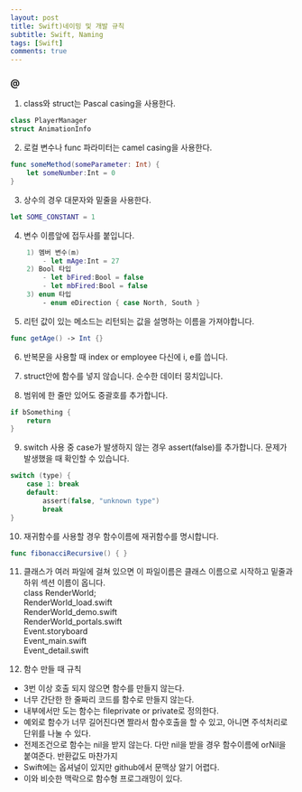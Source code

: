 ```yaml
---
layout: post
title: Swift)네이밍 및 개발 규칙
subtitle: Swift, Naming
tags: [Swift]
comments: true
---
```


### @

1. class와 struct는 Pascal casing을 사용한다.
~~~swift
class PlayerManager
struct AnimationInfo
~~~

2. 로컬 변수나 func 파라미터는 camel casing을 사용한다.
~~~swift
func someMethod(someParameter: Int) {
    let someNumber:Int = 0
}
~~~

3. 상수의 경우 대문자와 밑줄을 사용한다.
~~~swift
let SOME_CONSTANT = 1
~~~

4. 변수 이름앞에 접두사를 붙입니다.
~~~swift
    1) 멤버 변수(m)
        - let mAge:Int = 27
    2) Bool 타입
        - let bFired:Bool = false
        - let mbFired:Bool = false
    3) enum 타입
        - enum eDirection { case North, South }
~~~

5. 리턴 값이 있는 메소드는 리턴되는 값을 설명하는 이름을 가져야합니다.
~~~swift
func getAge() -> Int {}
~~~

6. 반복문을 사용할 때 index or employee 다신에 i, e를 씁니다.

7. struct안에 함수를 넣지 않습니다. 순수한 데이터 뭉치입니다.

8. 범위에 한 줄만 있어도 중괄호를 추가합니다.
~~~swift
if bSomething {
    return    
}
~~~

9. switch 사용 중 case가 발생하지 않는 경우 assert(false)를 추가합니다. 문제가 발생했을 때 확인할 수 있습니다.
~~~swift
switch (type) {
    case 1: break
    default:
        assert(false, "unknown type")
        break
}
~~~

10. 재귀함수를 사용할 경우 함수이름에 재귀함수를 명시합니다.
~~~swift
func fibonacciRecursive() { }
~~~

11. 클래스가 여러 파일에 걸쳐 있으면 이 파일이름은 클래스 이름으로 시작하고 밑줄과 하위 섹션 이름이 옵니다.<br>
class RenderWorld;<br>
RenderWorld_load.swift<br>
RenderWorld_demo.swift<br>
RenderWorld_portals.swift<br>
Event.storyboard<br>
Event_main.swift<br>
Event_detail.swift<br>

12. 함수 만들 때 규칙
- 3번 이상 호출 되지 않으면 함수를 만들지 않는다.
- 너무 간단한 한 줄짜리 코드를 함수로 만들지 않는다.
- 내부에서만 도는 함수는 fileprivate or private로 정의한다.
- 예외로 함수가 너무 길어진다면 짤라서 함수호출을 할 수 있고, 아니면 주석처리로 단위를 나눌 수 있다.
- 전제조건으로 함수는 nil을 받지 않는다. 다만 nil을 받을 경우 함수이름에 orNil을 붙여준다. 반환값도 마찬가지
- Swift에는 옵셔널이 있지만 github에서 문맥상 알기 어렵다.
- 이와 비슷한 맥락으로 함수형 프로그래밍이 있다.
